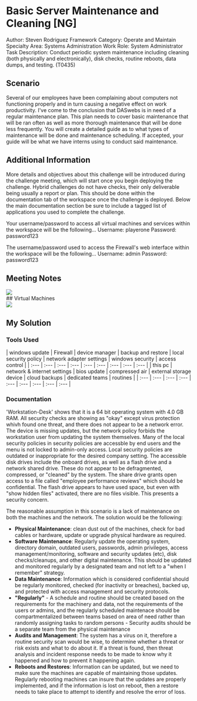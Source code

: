 # Basic Server Maintenance and Cleaning [NG]
Author: Steven Rodriguez
Framework Category: Operate and Maintain
Specialty Area: Systems Administration
Work Role: System Administrator
Task Description: Conduct periodic system maintenance including cleaning (both physically and electronically), disk checks, routine reboots, data dumps, and testing. (T0435)

## Scenario
Several of our employees have been complaining about computers not functioning properly and in turn causing a negative effect on work productivity. I've come to the conclusion that DASwebs is in need of a regular maintenance plan. This plan needs to cover basic maintenance that will be ran often as well as more thorough maintenance that will be done less frequently. You will create a detailed guide as to what types of maintenance will be done and maintenance scheduling. If accepted, your guide will be what we have interns using to conduct said maintenance.

## Additional Information
More details and objectives about this challenge will be introduced during the challenge meeting, which will start once you begin deploying the challenge. Hybrid challenges do not have checks, their only deliverable being usually a report or plan. This should be done within the documentation tab of the workspace once the challenge is deployed. Below the main documentation section be sure to include a tagged list of applications you used to complete the challenge.

Your username/password to access all virtual machines and services within the workspace will be the following...
Username: playerone
Password: password123

The username/password used to access the Firewall's web interface within the workspace will be the following...
Username: admin
Password: password123

## Meeting Notes
<div id="header" align="left">
  <img src="https://github.com/CodebenderCate/Write-Ups/blob/main/files/Nice/Images/phpnVMu8p.png"/>
</div> 
## Virtual Machines
<div id="header" align="left">
  <img src="https://github.com/CodebenderCate/Write-Ups/blob/main/files/Nice/Images/phpc39yAn.png"/>
</div> 

## My Solution

### Tools Used
| windows update | Firewall | device manager | backup and restore | local security policy | network adapter settings | windows security | access control |
| :--- | :--- | :--- | :--- | :--- | :--- | :--- | :--- | :--- |
| this pc | network & internet settings | bios update | compressed air | external storage device | cloud backups | dedicated teams | routines |
| :--- | :--- | :--- | :--- | :--- | :--- | :--- | :--- | :--- |

### Documentation
'Workstation-Desk' shows that it is a 64 bit operating system with 4.0 GB RAM. All security checks are showing as "okay" except virus protection whivh found one threat, and there does not appear to be a network error. The device is missing updates, but the network policy forbids the workstation user from updating the system themselves. Many of the local security policies in security policies are accessble by end users and the menu is not locked to admin-only access. Local security policies are outdated or inappropriate for the desired company setting. The accessible disk drives include the onboard drives, as well as a flash drive and a network shared drive. These do not appear to be defragmented, compressed, or "cleaned" by the system. The share drive grants open access to a file called "employee performance reviews" which should be confidential. The flash drive appears to have used space, but even with "show hidden files" activated, there are no files visible. This presents a security concern.

The reasonable assumption in this scenario is a lack of maintenance on both the machines and the network. The solution would be the following:

 - **Physical Maintenance**: clean dust out of the machines, check for bad cables or hardware, update or upgrade physical hardware as required.
 - **Software Maintenance**: Regularly update the operating system, directory domain, outdated users, passwords, admin privileges, access management/monitoring, software and security updates (etc), disk checks/cleanups, and other digital maintenance. This should be updated and monitored regularly by a designated team and not left to a "when I remember" strategy.
 - **Data Maintenance**: Information which is considered confidential should be regularly monitored, checked (for inactivity or breaches), backed up, and protected with access management and security protocols.
 - **"Regularly"** - A schedule and routine should be created based on the requirements for the machinery and data, not the requirements of the users or admins, and the regularly scheduled maintenace should be compartmentalized between teams based on area of need rather than randomly assigning tasks to random persons - Security audits should be a separate team from the physical maintenance
 - **Audits and Management**: The system has a virus on it, therefore a routine security scan would be wise, to determine whether a threat or risk exists and what to do about it. If a threat is found, then threat analysis and incident response needs to be made to know why it happened and how to prevent it happening again.
 - **Reboots and Restores**: Information can be updated, but we need to make sure the machines are capable of maintaining those updates. Regularly rebooting machines can insure that the updates are properly implemented, and if the information is lost on reboot, then a restore needs to take place to attempt to identify and resolve the error of loss.
